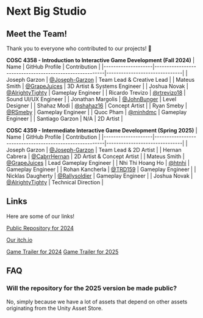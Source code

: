 # Next Big Studio

## Meet the Team!
Thank you to everyone who contributed to our projects! 🎉

**COSC 4358 - Introduction to Interactive Game Development (Fall 2024)**
| Name               | GitHub Profile                                          | Contribution                  |
|--------------------|---------------------------------------------------------|-------------------------------|
| Joseph Garzon      | [@Joseph-Garzon](https://github.com//Joseph-Garzon)    | Team Lead & Creative Lead     |
| Mateus Smith       | [@GrapeJuices](https://github.com/grapejuices)         | 3D Artist & Systems Engineer  |
| Joshua Novak       | [@AlrightyTighty](https://github.com/AlrightyTighty)   | Gameplay Engineer             |
| Ricardo Trevizo    | [@rtrevizo18](https://github.com/rtrevizo18)           | Sound UI/UX Engineer          |
| Jonathan Margolis  | [@JohnBunger](https://github.com/JohnBunger)           | Level Designer                |
| Shahaz Modi        | [@shahaz16](https://github.com/shahaz16)               | Concept Artist                |
| Ryan Smeby         | [@RSmeby](https://github.com/RSmeby)                   | Gameplay Engineer             |
| Quoc Pham          | [@minhdmc](https://github.com/minhdmc)                 | Gameplay Engineer             |
| Santiago Garzon    | N/A                                                    | 2D Artist                     |

**COSC 4359 - Intermediate Interactive Game Development (Spring 2025)**
| Name               | GitHub Profile                                          | Contribution                  |
|--------------------|---------------------------------------------------------|-------------------------------|
| Joseph Garzon      | [@Joseph-Garzon](https://github.com//Joseph-Garzon)     | Team Lead & 2D Artist         |
| Hernan Cabrera     | [@CabrrHernan](https://github.com/CabrrHernan)          | 2D Artist & Concept Artist    |
| Mateus Smith       | [@GrapeJuices](https://github.com/grapejuices)          | Lead Gameplay Engineer        |
| Nhi Thi Hoang Ho   | [@htnhi](https://github.com/htnhi)                      | Gameplay Engineer             |
| Rohan Kancherla    | [@TRD159](https://github.com/TRD159)                    | Gameplay Engineer             |
| Nicklas Daugherty  | [@Rallysoldier](https://github.com/Rallysoldier)        | Gameplay Engineer             |
| Joshua Novak       | [@AlrightyTighty](https://github.com/AlrightyTighty)    | Technical Direction           |

## Links
Here are some of our links!

[Public Repository for 2024](https://github.com/Next-Big-Studio/Upgrade-Your-Bumper-Public/)

[Our itch.io](https://nextbigstudio.itch.io/)

[Game Trailer for 2024](https://youtu.be/T7BgbTNS5xk)
[Game Trailer for 2025](https://youtu.be/dk-TfS149kA)
## FAQ

### Will the repository for the 2025 version be made public?

No, simply because we have a lot of assets that depend on other assets originating from the Unity Asset Store. 


